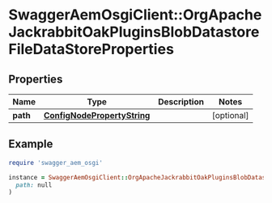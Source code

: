 # SwaggerAemOsgiClient::OrgApacheJackrabbitOakPluginsBlobDatastoreFileDataStoreProperties

## Properties

| Name | Type | Description | Notes |
| ---- | ---- | ----------- | ----- |
| **path** | [**ConfigNodePropertyString**](ConfigNodePropertyString.md) |  | [optional] |

## Example

```ruby
require 'swagger_aem_osgi'

instance = SwaggerAemOsgiClient::OrgApacheJackrabbitOakPluginsBlobDatastoreFileDataStoreProperties.new(
  path: null
)
```

